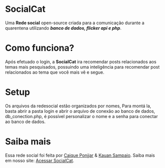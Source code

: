 # SocialCat
  Uma **Rede social** open-source criada para a comunicação durante a quarentena utilizando ***banco de dados, flicker api e php***.

# Como funciona?
  Após efetuado o login, a **SocialCat** ira recomendar posts relacionados aos temas mais pesquisados, possuindo uma inteligência para recomendar post relacionados ao tema que você mais vê e segue.

# Setup
  Os arquivos da redesocial estão organizados por nomes, Para montá la, basta abrir a pasta login e abrir o arquivo de conexão ao banco de dados, db_conection.php, é possível personalizar o nome e a senha para conectar ao banco de dados.
 
# Saiba mais
  Essa rede social foi feita por <a href="https://github.com/Caique-P">Caique Ponjjar</a> & <a href="https://github.com/KauanSampaio">Kauan Sampaio</a>. Saiba mais em nosso site: <a target="_blank" rel="noopener noreferrer" href="https://socialcat.ga/">Acessar SocialCat</a>.
